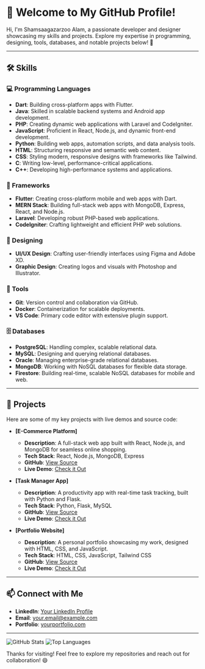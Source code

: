 # 👋 Welcome to My GitHub Profile!

Hi, I'm Shamsaagazarzoo Alam, a passionate developer and designer showcasing my skills and projects. Explore my expertise in programming, designing, tools, databases, and notable projects below! 🚀

---

## 🛠️ Skills

### 💻 Programming Languages
- **Dart**: Building cross-platform apps with Flutter.
- **Java**: Skilled in scalable backend systems and Android app development.
- **PHP**: Creating dynamic web applications with Laravel and CodeIgniter.
- **JavaScript**: Proficient in React, Node.js, and dynamic front-end development.
- **Python**: Building web apps, automation scripts, and data analysis tools.
- **HTML**: Structuring responsive and semantic web content.
- **CSS**: Styling modern, responsive designs with frameworks like Tailwind.
- **C**: Writing low-level, performance-critical applications.
- **C++**: Developing high-performance systems and applications.


### 🧰 Frameworks
- **Flutter**: Creating cross-platform mobile and web apps with Dart.
- **MERN Stack**: Building full-stack web apps with MongoDB, Express, React, and Node.js.
- **Laravel**: Developing robust PHP-based web applications.
- **CodeIgniter**: Crafting lightweight and efficient PHP web solutions.


### 🎨 Designing
- **UI/UX Design**: Crafting user-friendly interfaces using Figma and Adobe XD.
- **Graphic Design**: Creating logos and visuals with Photoshop and Illustrator.

### 🧰 Tools
- **Git**: Version control and collaboration via GitHub.
- **Docker**: Containerization for scalable deployments.
- **VS Code**: Primary code editor with extensive plugin support.

### 🗄️ Databases
- **PostgreSQL**: Handling complex, scalable relational data.
- **MySQL**: Designing and querying relational databases.
- **Oracle**: Managing enterprise-grade relational databases.
- **MongoDB**: Working with NoSQL databases for flexible data storage.
- **Firestore**: Building real-time, scalable NoSQL databases for mobile and web.

---

## 🌟 Projects

Here are some of my key projects with live demos and source code:

- **[E-Commerce Platform]**
  - **Description**: A full-stack web app built with React, Node.js, and MongoDB for seamless online shopping.
  - **Tech Stack**: React, Node.js, MongoDB, Express
  - **GitHub**: [View Source](https://github.com/yourusername/ecommerce)
  - **Live Demo**: [Check it Out](https://your-live-demo.com)

- **[Task Manager App]**
  - **Description**: A productivity app with real-time task tracking, built with Python and Flask.
  - **Tech Stack**: Python, Flask, MySQL
  - **GitHub**: [View Source](https://github.com/yourusername/task-manager)
  - **Live Demo**: [Check it Out](https://your-task-manager-demo.com)

- **[Portfolio Website]**
  - **Description**: A personal portfolio showcasing my work, designed with HTML, CSS, and JavaScript.
  - **Tech Stack**: HTML, CSS, JavaScript, Tailwind CSS
  - **GitHub**: [View Source](https://github.com/yourusername/portfolio)
  - **Live Demo**: [Check it Out](https://your-portfolio-demo.com)

---

## 📫 Connect with Me
- **LinkedIn**: [Your LinkedIn Profile](https://linkedin.com/in/yourusername)
- **Email**: [your.email@example.com](mailto:arzoo@allysoftsolutions.com)
- **Portfolio**: [yourportfolio.com](https://yourportfolio.com)

---

![GitHub Stats](https://github-readme-stats.vercel.app/api?username=saarzooms&show_icons=true&theme=radical)
![Top Languages](https://github-readme-stats.vercel.app/api/top-langs/?username=saarzooms&layout=compact&theme=radical)

Thanks for visiting! Feel free to explore my repositories and reach out for collaboration! 😄
